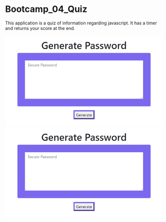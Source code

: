# Bootcamp_04_Quiz

This application is a quiz of information regarding javascript. It has a timer and returns your score at the end. 

![Image of PW](https://github.com/atollett/Bootcamp_03_Password/blob/658ce4329482e7fb28cb5c3bb003fdbbc23fccd3/Assets/PW.PNG)
![Image of PW](https://github.com/atollett/Bootcamp_03_Password/blob/658ce4329482e7fb28cb5c3bb003fdbbc23fccd3/Assets/PW.PNG)
